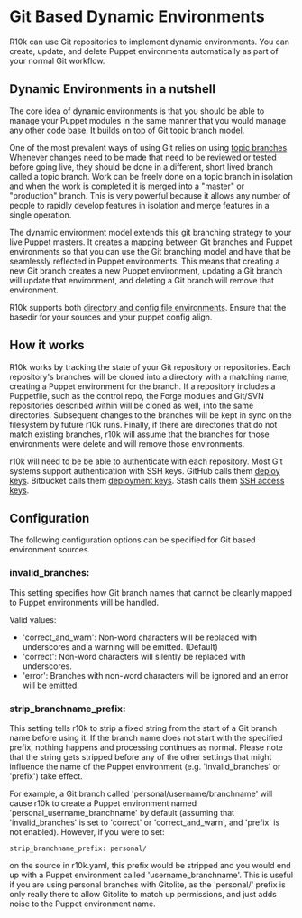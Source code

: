 Git Based Dynamic Environments
==============================

R10k can use Git repositories to implement dynamic environments. You can create,
update, and delete Puppet environments automatically as part of your normal Git
workflow.

Dynamic Environments in a nutshell
----------------------------------

The core idea of dynamic environments is that you should be able to manage your
Puppet modules in the same manner that you would manage any other code base. It
builds on top of Git topic branch model.

[git-topic-branching]: http://git-scm.com/book/en/Git-Branching-Branching-Workflows#Topic-Branches

One of the most prevalent ways of using Git relies on using [topic branches][git-topic-branching].
Whenever changes need to be made that need to be reviewed or tested before going
live, they should be done in a different, short lived branch called a topic
branch. Work can be freely done on a topic branch in isolation and when the work
is completed it is merged into a "master" or "production" branch. This is very
powerful because it allows any number of people to rapidly develop features in
isolation and merge features in a single operation.

The dynamic environment model extends this git branching strategy to
your live Puppet masters. It creates a mapping between Git branches and Puppet
environments so that you can use the Git branching model and have that be
seamlessly reflected in Puppet environments. This means that creating a new Git
branch creates a new Puppet environment, updating a Git branch will update that
environment, and deleting a Git branch will remove that environment.

R10k supports both [directory and config file environments](https://docs.puppetlabs.com/puppet/latest/reference/environments.html).
Ensure that the basedir for your sources and your puppet config align.

How it works
------------

R10k works by tracking the state of your Git repository or repositories. Each
repository's branches will be cloned into a directory with a matching name,
creating a Puppet environment for the branch. If a repository includes a
Puppetfile, such as the control repo, the Forge modules and Git/SVN
repositories described within will be cloned as well, into the same directories.
Subsequent changes to the branches will be kept in sync on the filesystem by
future r10k runs. Finally, if there are directories that do not match existing
branches, r10k will assume that the branches for those environments were delete
and will remove those environments.

r10k will need to be be able to authenticate with each repository. Most Git
systems support authentication with SSH keys. GitHub calls them [deploy
keys][github-deploy-keys]. Bitbucket calls them [deployment
keys][bitbucket-deployment-keys]. Stash calls them [SSH access
keys][stash-access-keys].

[github-deploy-keys]: https://developer.github.com/guides/managing-deploy-keys/#deploy-keys
[bitbucket-deployment-keys]: https://confluence.atlassian.com/display/BITBUCKET/Use+deployment+keys
[stash-access-keys]: https://confluence.atlassian.com/display/STASH/SSH+access+keys+for+system+use

Configuration
-------------

The following configuration options can be specified for Git based environment
sources.

### invalid_branches:

This setting specifies how Git branch names that cannot be cleanly mapped to
Puppet environments will be handled.

Valid values:

  * 'correct_and_warn': Non-word characters will be replaced with underscores
    and a warning will be emitted. (Default)
  * 'correct': Non-word characters will silently be replaced with underscores.
  * 'error': Branches with non-word characters will be ignored and an error will
    be emitted.

### strip_branchname_prefix:

This setting tells r10k to strip a fixed string from the start of a Git branch
name before using it. If the branch name does not start with the specified
prefix, nothing happens and processing continues as normal. Please note that
the string gets stripped before any of the other settings that might influence
the name of the Puppet environment (e.g. 'invalid_branches' or 'prefix') take
effect.

For example, a Git branch called 'personal/username/branchname' will cause r10k
to create a Puppet environment named 'personal_username_branchname' by default
(assuming that 'invalid_branches' is set to 'correct' or 'correct_and_warn',
and 'prefix' is not enabled). However, if you were to set:

    strip_branchname_prefix: personal/

on the source in r10k.yaml, this prefix would be stripped and you would end up
with a Puppet environment called 'username_branchname'. This is useful if you
are using personal branches with Gitolite, as the 'personal/' prefix is only
really there to allow Gitolite to match up permissions, and just adds noise to
the Puppet environment name.
